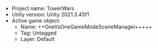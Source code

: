 <!-- UNITY CODE ASSIST INSTRUCTIONS START -->
- Project name: TowerWars
- Unity version: Unity 2021.3.45f1
- Active game object:
  - Name: ++OneVsOneGameModeSceneManager+++++
  - Tag: Untagged
  - Layer: Default
<!-- UNITY CODE ASSIST INSTRUCTIONS END -->